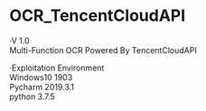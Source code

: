# OCR_TencentCloudAPI    
·V 1.0    
Multi-Function OCR Powered By TencentCloudAPI   

·Exploitation Environment    
Windows10 1903    
Pycharm 2019.3.1    
python 3.7.5    
